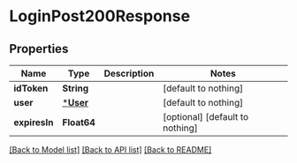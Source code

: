 # LoginPost200Response


## Properties
Name | Type | Description | Notes
------------ | ------------- | ------------- | -------------
**idToken** | **String** |  | [default to nothing]
**user** | [***User**](User.md) |  | [default to nothing]
**expiresIn** | **Float64** |  | [optional] [default to nothing]


[[Back to Model list]](../README.md#models) [[Back to API list]](../README.md#api-endpoints) [[Back to README]](../README.md)


